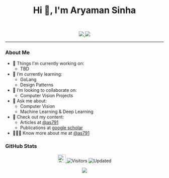 <h1 align="center">Hi 👋, I'm Aryaman Sinha</h1>
<br>
<p align="center">
   <a href="https://www.linkedin.com/in/as791/">
  <img src="https://img.shields.io/badge/Aryaman Sinha-informational?style=for-the-badge&labelColor=black&logo=linkedin&logoColor=0077b5&&color=0077b5">
  </a>
   <a href="mailto:aryamansinha123@gmail.com">
  <img src="https://img.shields.io/badge/Gmail-aryamansinha123@gmail.com-informational?style=for-the-badge&labelColor=black&logoColor=d14836&logo=gmail&color=d14836"/>
  </a>
<!--    <a href="https://sites.google.com/view/as791/home">
   <p align="center"> Check me out at as791 </p>
   </a> -->
<!-- </p> -->

---

### About Me

- 🔭 Things I'm currently working on:
   - TBD
- 🌱 I’m currently learning:
   - GoLang
   - Design Patterns
- 👯 I’m looking to collaborate on:
   - Computer Vision Projects
- 💬 Ask me about:
   - Computer Vision
   - Machine Learning & Deep Learning
- 📘 Check out my content:
   - Articles at [@as791](https://medium.com/@as791)
   - Publications at [google scholar](https://scholar.google.com/citations?user=e_pOCNcAAAAJ&hl=en)
- 👨🏻‍💻 Know more about me at [@as791](https://sites.google.com/view/as791/home)
   
### GitHub Stats
<p align="center">
   <a href="https://img.shields.io/github/followers/as791?label=Follow&style=social">
      <img alt="Coverage" src="https://img.shields.io/github/followers/as791?label=Follow&style=social" height="25">
   </a>
   <img alt="Visitors" src="https://komarev.com/ghpvc/?username=as791&style=flat&labelColor=black&logo=github&label=VISITORS&color=29bf12">
   <img alt="Updated" src="https://img.shields.io/github/last-commit/as791/as791?logo=markdown&label=LAST+UPDATE&color=29bf12&style=flat">
 
</p>
<p align="center"> <img src="https://github-readme-stats.vercel.app/api?username=as791&count_private=true&show_icons=true&count_private=true"/> </p>
<!-- <p align="center"> <img src="https://github-readme-stats.vercel.app/api/top-langs/?username=as791&layout=compact&count_private=true" /> </p>	 -->
<!-- <p align="center"> <img src="https://github-profile-trophy.vercel.app/?username=as791" />  -->
</p>
